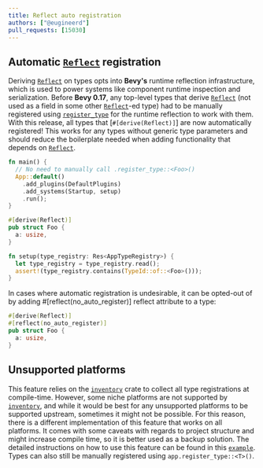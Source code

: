 ```yaml
---
title: Reflect auto registration
authors: ["@eugineerd"]
pull_requests: [15030]
---
```


## Automatic [`Reflect`] registration

Deriving [`Reflect`] on types opts into **Bevy's** runtime reflection infrastructure, which is used to power systems like component runtime inspection and serialization. Before **Bevy 0.17**, any top-level
types that derive [`Reflect`] (not used as a field in some other [`Reflect`]-ed type) had to be manually registered using [`register_type`] for the runtime reflection to work with them. With this release,
all types that [`#[derive(Reflect)]`] are now automatically registered! This works for any types without generic type parameters and should reduce the boilerplate needed when adding functionality that depends on [`Reflect`].

```rs
fn main() {
  // No need to manually call .register_type::<Foo>()
  App::default()
    .add_plugins(DefaultPlugins)
    .add_systems(Startup, setup)
    .run();
}

#[derive(Reflect)]
pub struct Foo {
  a: usize,
}

fn setup(type_registry: Res<AppTypeRegistry>) {
  let type_registry = type_registry.read();
  assert!(type_registry.contains(TypeId::of::<Foo>()));
}
```

In cases where automatic registration is undesirable, it can be opted-out of by adding #[reflect(no_auto_register)] reflect attribute to a type:

```rs
#[derive(Reflect)]
#[reflect(no_auto_register)]
pub struct Foo {
  a: usize,
}
```

## Unsupported platforms

This feature relies on the [`inventory`] crate to collect all type registrations at compile-time. However, some niche platforms are not supported by [`inventory`], and while it would be best for
any unsupported platforms to be supported upstream, sometimes it might not be possible. For this reason, there is a different implementation of this feature that works on all platforms.
It comes with some caveats with regards to project structure and might increase compile time, so it is better used as a backup solution. The detailed instructions on how to use this feature
can be found in this [`example`]. Types can also still be manually registered using `app.register_type::<T>()`.

[`Reflect`]: https://docs.rs/bevy/0.17.0/bevy/prelude/trait.Reflect.html
[`inventory`]: https://github.com/dtolnay/inventory
[`example`]: https://github.com/bevyengine/bevy/tree/release-0.17.0/examples/reflection/auto_register_static
[`register_type`]: https://docs.rs/bevy/0.17.0/bevy/prelude/struct.App.html#method.register_type
